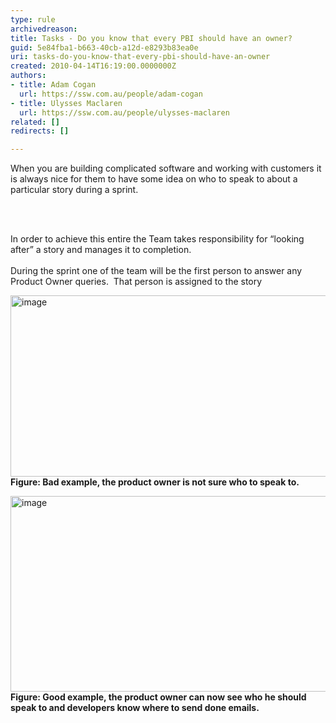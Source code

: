 ```yaml
---
type: rule
archivedreason: 
title: Tasks - Do you know that every PBI should have an owner?
guid: 5e84fba1-b663-40cb-a12d-e8293b83ea0e
uri: tasks-do-you-know-that-every-pbi-should-have-an-owner
created: 2010-04-14T16:19:00.0000000Z
authors:
- title: Adam Cogan
  url: https://ssw.com.au/people/adam-cogan
- title: Ulysses Maclaren
  url: https://ssw.com.au/people/ulysses-maclaren
related: []
redirects: []

---
```



When you are building complicated software and working with customers it is always nice for them to have some idea on who to speak to about a particular story during a sprint. 

<br><excerpt class='endintro'></excerpt><br>

  <p>In order to achieve this entire the Team takes responsibility for “looking after” a story and manages it to completion. <br>
<br>
During the sprint one of the team&#160;will be the first person to&#160;answer any Product Owner queries.&#160;&#160;That person is assigned to the&#160;story&#160;</p>
<p><img style="border-right-width&#58;0px;width&#58;604px;display&#58;inline;border-top-width&#58;0px;border-bottom-width&#58;0px;height&#58;290px;border-left-width&#58;0px;" title="image" border="0" alt="image" src="/Management/RulesToBetterScrumUsingTFS/PublishingImages/UserStoryOwner_Bad.png" /> <br>
<strong class="ms-rteCustom-FigureBad">Figure&#58; Bad example, the product owner is not sure who to speak to.</strong></p>
<p><img style="border-right-width&#58;0px;width&#58;604px;display&#58;inline;border-top-width&#58;0px;border-bottom-width&#58;0px;height&#58;313px;border-left-width&#58;0px;" title="image" border="0" alt="image" src="/Management/RulesToBetterScrumUsingTFS/PublishingImages/UserStoryOwner_Good.png" /> <br>
<strong class="ms-rteCustom-FigureGood">Figure&#58; Good example, the product owner can now see who he should speak to and developers know where to send done emails.</strong></p>



